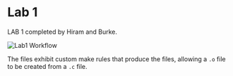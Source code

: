 # Lab 1

LAB 1 completed by Hiram and Burke.

![Lab1 Workflow](https://github.com/uofu-adv-emb-25/hiram_burke_lab1/actions/workflows/main.yml/badge.svg)

The files exhibit custom make rules that produce the files, allowing a `.o` file to be created from a `.c` file.
